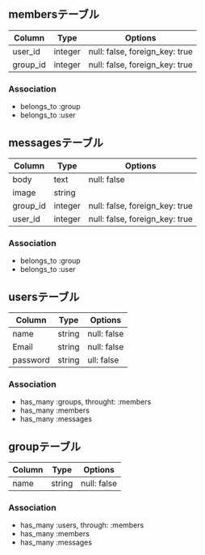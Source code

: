 ## membersテーブル

|Column|Type|Options|
|------|----|-------|
|user_id|integer|null: false, foreign_key: true|
|group_id|integer|null: false, foreign_key: true|

### Association
- belongs_to :group
- belongs_to :user

## messagesテーブル

|Column|Type|Options|
|------|----|-------|
|body|text|null: false|
|image|string| |
|group_id|integer|null: false, foreign_key: true|
|user_id|integer|null: false, foreign_key: true|

### Association
- belongs_to :group
- belongs_to :user

## usersテーブル
|Column|Type|Options|
|------|----|-------|
|name|string|null: false|
|Email|string|null: false|
|password|string|ull: false|

### Association
- has_many :groups, throught: :members
- has_many :members
- has_many :messages

## groupテーブル
|Column|Type|Options|
|------|----|-------|
|name|string|null: false|


### Association
- has_many :users, through: :members
- has_many :members
- has_many :messages

